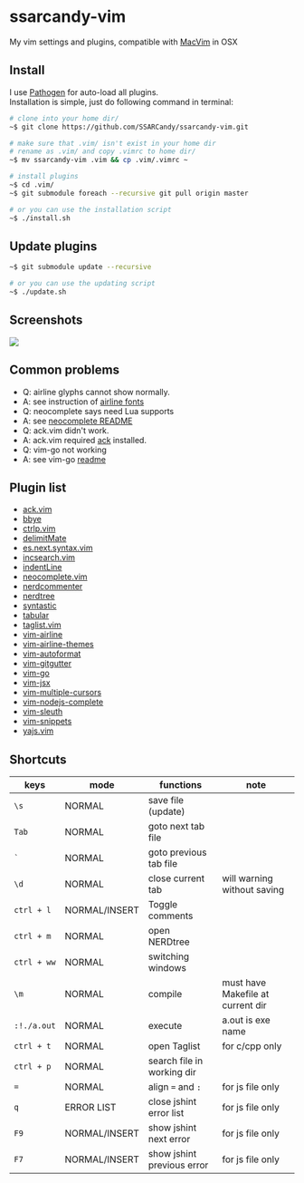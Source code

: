 # ssarcandy-vim

My vim settings and plugins, compatible with [MacVim](http://macvim-dev.github.io/macvim/) in OSX

## Install
I use [Pathogen](https://github.com/tpope/vim-pathogen) for auto-load all plugins.  
Installation is simple, just do following command in terminal:

```bash
# clone into your home dir/
~$ git clone https://github.com/SSARCandy/ssarcandy-vim.git

# make sure that .vim/ isn't exist in your home dir
# rename as .vim/ and copy .vimrc to home dir/
~$ mv ssarcandy-vim .vim && cp .vim/.vimrc ~

# install plugins
~$ cd .vim/
~$ git submodule foreach --recursive git pull origin master   

# or you can use the installation script
~$ ./install.sh
```

## Update plugins

```bash
~$ git submodule update --recursive

# or you can use the updating script
~$ ./update.sh
```

## Screenshots

![](https://raw.githubusercontent.com/SSARCandy/ssarcandy-vim/master/screenshot/screenshot-1.jpg)

## Common problems

 - Q: airline glyphs cannot show normally.
 - A: see instruction of [airline fonts](https://github.com/vim-airline/vim-airline#integrating-with-powerline-fonts)
 - Q: neocomplete says need Lua supports
 - A: see [neocomplete README](https://github.com/Shougo/neocomplete.vim#requirements)
 - Q: ack.vim didn't work.
 - A: ack.vim required [ack](http://beyondgrep.com/install/) installed.
 - Q: vim-go not working
 - A: see vim-go [readme](https://github.com/fatih/vim-go#install)

## Plugin list

 - [ack.vim](https://github.com/mileszs/ack.vim)
 - [bbye](https://github.com/moll/vim-bbye)
 - [ctrlp.vim](https://github.com/kien/ctrlp.vim)
 - [delimitMate](https://github.com/Raimondi/delimitMate)
 - [es.next.syntax.vim](https://github.com/othree/es.next.syntax.vim)
 - [incsearch.vim](https://github.com/haya14busa/incsearch.vim)
 - [indentLine](https://github.com/Yggdroot/indentLine)
 - [neocomplete.vim](https://github.com/Shougo/neocomplete.vim)
 - [nerdcommenter](https://github.com/scrooloose/nerdcommenter)
 - [nerdtree](https://github.com/scrooloose/nerdtree)
 - [syntastic](https://github.com/scrooloose/syntastic)
 - [tabular](https://github.com/godlygeek/tabular)
 - [taglist.vim](https://github.com/vim-scripts/taglist.vim)
 - [vim-airline](https://github.com/vim-airline/vim-airline)
 - [vim-airline-themes](https://github.com/vim-airline/vim-airline-themes)
 - [vim-autoformat](https://github.com/Chiel92/vim-autoformat)
 - [vim-gitgutter](https://github.com/airblade/vim-gitgutter)
 - [vim-go](https://github.com/fatih/vim-go)
 - [vim-jsx](https://github.com/mxw/vim-jsx)
 - [vim-multiple-cursors](https://github.com/terryma/vim-multiple-cursors)
 - [vim-nodejs-complete](https://github.com/myhere/vim-nodejs-complete)
 - [vim-sleuth](https://github.com/tpope/vim-sleuth)
 - [vim-snippets](https://github.com/honza/vim-snippets)
 - [yajs.vim](https://github.com/othree/yajs.vim)

## Shortcuts

| keys         | mode           | functions                | note                             |
|--------------|----------------|--------------------------|----------------------------------|
|`\s`          |NORMAL          |save file (update)        |                                  |
|`Tab`         |NORMAL          |goto next tab file        |                                  |
|`` ` ``       |NORMAL          |goto previous tab file    |                                  |
|`\d`          |NORMAL          |close current tab         | will warning without saving      |
|`ctrl + l`    |NORMAL/INSERT   |Toggle comments           |                                  |
|`ctrl + m`    |NORMAL          |open NERDtree             |                                  |
|`ctrl + ww`   |NORMAL          |switching windows         |                                  |
| `\m`         |NORMAL          |compile                   | must have Makefile at current dir|
| `:!./a.out`  |NORMAL          |execute                   | a.out is exe name                |
|`ctrl + t`    |NORMAL          |open Taglist              | for c/cpp only                   |
|`ctrl + p`    |NORMAL          |search file in working dir|                                  |
|`=`           |NORMAL          |align `=` and `:`         | for js file only                 |
|`q`           |ERROR LIST      |close jshint error list   | for js file only                 |
|`F9`          |NORMAL/INSERT   |show jshint next error    | for js file only                 |
|`F7`          |NORMAL/INSERT   |show jshint previous error| for js file only                 |

